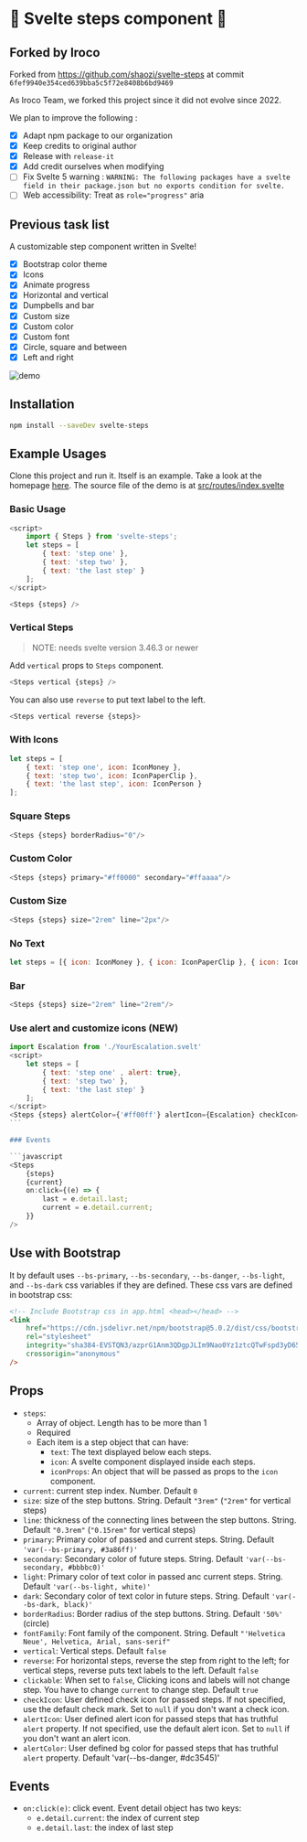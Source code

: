 # 🐾 Svelte steps component 🐾

## Forked by Iroco

Forked from https://github.com/shaozi/svelte-steps at commit `6fef9940e354ced639bba5c5f72e8408b6bd9469`

As Iroco Team, we forked this project since it did not evolve since 2022.

We plan to improve the following :

- [x] Adapt npm package to our organization
- [x] Keep credits to original author
- [x] Release with `release-it`
- [x] Add credit ourselves when modifying
- [ ] Fix Svelte 5 warning : `WARNING: The following packages have a svelte field in their package.json but no exports condition for svelte.`
- [ ] Web accessibility: Treat as `role="progress"` aria

## Previous task list

A customizable step component written in Svelte!

- [x] Bootstrap color theme
- [x] Icons
- [x] Animate progress
- [x] Horizontal and vertical
- [x] Dumpbells and bar
- [x] Custom size
- [x] Custom color
- [x] Custom font
- [x] Circle, square and between
- [x] Left and right

![demo](static/demo.png)

## Installation

```sh
npm install --saveDev svelte-steps
```

## Example Usages

Clone this project and run it. Itself is an example. Take a look at the homepage [here](https://svelte-steps.web.app).
The source file of the demo is at [src/routes/index.svelte](src/routes/index.svelte)

### Basic Usage

```javascript
<script>
    import { Steps } from 'svelte-steps';
    let steps = [
        { text: 'step one' },
        { text: 'step two' },
        { text: 'the last step' }
    ];
</script>

<Steps {steps} />
```

### Vertical Steps

> NOTE: needs svelte version 3.46.3 or newer

Add `vertical` props to `Steps` component.

```javascript
<Steps vertical {steps} />
```

You can also use `reverse` to put text label to the left.

```javascript
<Steps vertical reverse {steps}>
```

### With Icons

```javascript
let steps = [
	{ text: 'step one', icon: IconMoney },
	{ text: 'step two', icon: IconPaperClip },
	{ text: 'the last step', icon: IconPerson }
];
```

### Square Steps

```javascript
<Steps {steps} borderRadius="0"/>
```

### Custom Color

```javascript
<Steps {steps} primary="#ff0000" secondary="#ffaaaa"/>
```

### Custom Size

```javascript
<Steps {steps} size="2rem" line="2px"/>
```

### No Text

```javascript
let steps = [{ icon: IconMoney }, { icon: IconPaperClip }, { icon: IconPerson }];
```

### Bar

```javascript
<Steps {steps} size="2rem" line="2rem"/>
```

### Use alert and customize icons (**NEW**)

````javascript
import Escalation from './YourEscalation.svelt'
<script>
    let steps = [
        { text: 'step one' , alert: true},
        { text: 'step two' },
        { text: 'the last step' }
    ];
</script>
<Steps {steps} alertColor={'#ff00ff'} alertIcon={Escalation} checkIcon={null}>
```

### Events

```javascript
<Steps
    {steps}
    {current}
    on:click={(e) => {
        last = e.detail.last;
        current = e.detail.current;
    }}
/>
````

## Use with Bootstrap

It by default uses `--bs-primary`, `--bs-secondary`, `--bs-danger`, `--bs-light`, and `--bs-dark` css variables if they are defined. These css vars are defined in bootstrap css:

```html
<!-- Include Bootstrap css in app.html <head></head> -->
<link
	href="https://cdn.jsdelivr.net/npm/bootstrap@5.0.2/dist/css/bootstrap.min.css"
	rel="stylesheet"
	integrity="sha384-EVSTQN3/azprG1Anm3QDgpJLIm9Nao0Yz1ztcQTwFspd3yD65VohhpuuCOmLASjC"
	crossorigin="anonymous"
/>
```

## Props

- `steps`:
  - Array of object. Length has to be more than 1
  - Required
  - Each item is a step object that can have:
    - `text`: The text displayed below each steps.
    - `icon`: A svelte component displayed inside each steps.
    - `iconProps`: An object that will be passed as props to the `icon` component.
- `current`: current step index. Number. Default `0`
- `size`: size of the step buttons. String. Default `"3rem"` (`"2rem"` for vertical steps)
- `line`: thickness of the connecting lines between the step buttons. String. Default `"0.3rem"` (`"0.15rem"` for vertical steps)
- `primary`: Primary color of passed and current steps. String. Default `'var(--bs-primary, #3a86ff)'`
- `secondary`: Secondary color of future steps. String. Default `'var(--bs-secondary, #bbbbc0)'`
- `light`: Primary color of text color in passed anc current steps. String. Default `'var(--bs-light, white)'`
- `dark`: Secondary color of text color in future steps. String. Default `'var(--bs-dark, black)'`
- `borderRadius`: Border radius of the step buttons. String. Default `'50%'` (circle)
- `fontFamily`: Font family of the component. String. Default `"'Helvetica Neue', Helvetica, Arial, sans-serif"`
- `vertical`: Vertical steps. Default `false`
- `reverse`: For horizontal steps, reverse the step from right to the left; for vertical steps, reverse puts text labels to the left. Default `false`
- `clickable`: When set to `false`, Clicking icons and labels will not change step. You have to change `current` to change step. Default `true`
- `checkIcon`: User defined check icon for passed steps. If not specified, use the default check mark. Set to `null` if you don't want a check icon.
- `alertIcon`: User defined alert icon for passed steps that has truthful `alert` property. If not specified, use the default alert icon. Set to `null` if you don't want an alert icon.
- `alertColor`: User defined bg color for passed steps that has truthful `alert` property. Default 'var(--bs-danger, #dc3545)'

## Events

- `on:click(e)`: click event. Event detail object has two keys:
  - `e.detail.current`: the index of current step
  - `e.detail.last`: the index of last step
